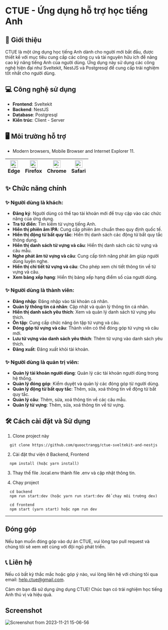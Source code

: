 # CTUE - Ứng dụng hỗ trợ học tiếng Anh

## 📝 Giới thiệu
CTUE là một ứng dụng học tiếng Anh dành cho người mới bắt đầu, được thiết kế với mục tiêu cung cấp các công cụ và tài nguyên hữu ích để nâng cao kỹ năng tiếng Anh của người dùng. Ứng dụng này sử dụng các công nghệ hiện đại như Sveltekit, NestJS và Postgresql để cung cấp trải nghiệm tốt nhất cho người dùng.

## 💻 Công nghệ sử dụng
- **Frontend**: Sveltekit
- **Backend**: NestJS
- **Database**: Postgresql
- **Kiến trúc**: Client - Server

## 🖥 **Môi trường hỗ trợ**

- Modern browsers, Mobile Browser and Internet Explorer 11.

| [<img src="https://raw.githubusercontent.com/alrra/browser-logos/master/src/edge/edge_48x48.png" alt="IE / Edge" width="24px" height="24px" />](http://godban.github.io/browsers-support-badges/)<br> Edge | [<img src="https://raw.githubusercontent.com/alrra/browser-logos/master/src/firefox/firefox_48x48.png" alt="Firefox" width="24px" height="24px" />](http://godban.github.io/browsers-support-badges/)<br>Firefox | [<img src="https://raw.githubusercontent.com/alrra/browser-logos/master/src/chrome/chrome_48x48.png" alt="Chrome" width="24px" height="24px" />](http://godban.github.io/browsers-support-badges/)<br>Chrome | [<img src="https://raw.githubusercontent.com/alrra/browser-logos/master/src/safari/safari_48x48.png" alt="Safari" width="24px" height="24px" />](http://godban.github.io/browsers-support-badges/)<br>Safari |
| ---------------------------------------------------------------------------------------------------------------------------------------------------------------------------------------------------------- | ---------------------------------------------------------------------------------------------------------------------------------------------------------------------------------------------------------------- | ------------------------------------------------------------------------------------------------------------------------------------------------------------------------------------------------------------ | ------------------------------------------------------------------------------------------------------------------------------------------------------------------------------------------------------------ |

## ✨ Chức năng chính
### ✨ Người dùng là khách:
- **Đăng ký**: Người dùng có thể tạo tài khoản mới để truy cập vào các chức năng của ứng dụng.
- **Tra từ điển**: Tìm kiếm từ vựng tiếng Anh.
- **Hiển thị phiên âm IPA**: Cung cấp phiên âm chuẩn theo quy định quốc tế.
- **Hiển thị động từ bất quy tắc**: Hiển thị danh sách các động từ bất quy tắc thông dụng.
- **Hiển thị danh sách từ vựng và câu**: Hiển thị danh sách các từ vựng và câu mẫu.
- **Nghe phát âm từ vựng và câu**: Cung cấp tính năng phát âm giúp người dùng luyện nghe.
- **Hiển thị chi tiết từ vựng và câu**: Cho phép xem chi tiết thông tin về từ vựng và câu.
- **Xem bảng xếp hạng**: Hiển thị bảng xếp hạng điểm số của người dùng.

### ✨ Người dùng là thành viên:
- **Đăng nhập**: Đăng nhập vào tài khoản cá nhân.
- **Quản lý thông tin cá nhân**: Cập nhật và quản lý thông tin cá nhân.
- **Hiển thị danh sách yêu thích**: Xem và quản lý danh sách từ vựng yêu thích.
- **Ôn tập**: Cung cấp chức năng ôn tập từ vựng và câu.
- **Đóng góp từ vựng và câu**: Thành viên có thể đóng góp từ vựng và câu mới.
- **Lưu từ vựng vào danh sách yêu thích**: Thêm từ vựng vào danh sách yêu thích.
- **Đăng xuất**: Đăng xuất khỏi tài khoản.

### ✨ Người dùng là quản trị viên:
- **Quản lý tài khoản người dùng**: Quản lý các tài khoản người dùng trong hệ thống.
- **Quản lý đóng góp**: Kiểm duyệt và quản lý các đóng góp từ người dùng.
- **Quản lý động từ bất quy tắc**: Thêm, sửa, xoá thông tin về động từ bất quy tắc.
- **Quản lý câu**: Thêm, sửa, xoá thông tin về các câu mẫu.
- **Quản lý từ vựng**: Thêm, sửa, xoá thông tin về từ vựng.

## 🛠 Cách cài đặt và Sử dụng

1. Clone project này

```
  git clone https://github.com/quooctrangg/ctue-sveltekit-and-nestjs
```

2. Cài đặt thư viện ở Backend, Frontend

```
  npm install (hoặc yarn install)
```

3. Thay thế file .local.env thành file .env và cập nhật thông tin.

4. Chạy project

```
  cd backend
  npm run start:dev (hoặc yarn run start:dev để chạy môi trường dev)
```

```
  cd frontend
  npm start (yarn start) hoặc npm run dev
```

---

## Đóng góp
Nếu bạn muốn đóng góp vào dự án CTUE, vui lòng tạo pull request và chúng tôi sẽ xem xét cùng với đội ngũ phát triển.

## 📞 Liên hệ
Nếu có bất kỳ thắc mắc hoặc góp ý nào, vui lòng liên hệ với chúng tôi qua email: [help.ctue@gmail.com](mailto:help.ctue@gmail.com).

Cảm ơn bạn đã sử dụng ứng dụng CTUE! Chúc bạn có trải nghiệm học tiếng Anh thú vị và hiệu quả.

## Screenshot
![Screenshot from 2023-11-21 15-06-56](https://github.com/quooctrangg/ctue-sveltekit-and-nestjs/assets/97029516/0543e33c-aa66-467c-ac15-c1dc8e2dba93)


